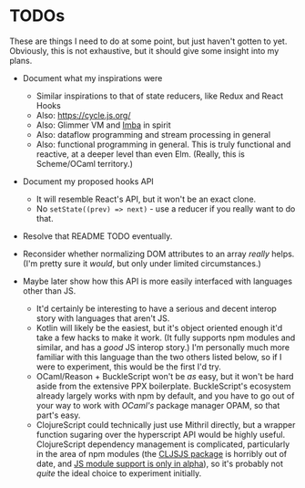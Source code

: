 # TODOs

These are things I need to do at some point, but just haven't gotten to yet. Obviously, this is not exhaustive, but it should give some insight into my plans.

- Document what my inspirations were
    - Similar inspirations to that of state reducers, like Redux and React Hooks
    - Also: https://cycle.js.org/
    - Also: Glimmer VM and [Imba](https://medium.freecodecamp.org/the-virtual-dom-is-slow-meet-the-memoized-dom-bb19f546cc52) in spirit
    - Also: dataflow programming and stream processing in general
    - Also: functional programming in general. This is truly functional and reactive, at a deeper level than even Elm. (Really, this is Scheme/OCaml territory.)

- Document my proposed hooks API
    - It will resemble React's API, but it won't be an exact clone.
    - No `setState((prev) => next)` - use a reducer if you really want to do that.

- Resolve that README TODO eventually.

- Reconsider whether normalizing DOM attributes to an array *really* helps. (I'm pretty sure it *would*, but only under limited circumstances.)

- Maybe later show how this API is more easily interfaced with languages other than JS.
    - It'd certainly be interesting to have a serious and decent interop story with languages that aren't JS.
    - Kotlin will likely be the easiest, but it's object oriented enough it'd take a few hacks to make it work. (It fully supports npm modules and similar, and has a *good* JS interop story.) I'm personally much more familiar with this language than the two others listed below, so if I were to experiment, this would be the first I'd try.
    - OCaml/Reason + BuckleScript won't be *as* easy, but it won't be hard aside from the extensive PPX boilerplate. BuckleScript's ecosystem already largely works with npm by default, and you have to go out of your way to work with *OCaml's* package manager OPAM, so that part's easy.
    - ClojureScript could technically just use Mithril directly, but a wrapper function sugaring over the hyperscript API would be highly useful. ClojureScript dependency management is complicated, particularly in the area of npm modules (the [CLJSJS package](https://clojars.org/cljsjs/mithril) is horribly out of date, and [JS module support is only in alpha](https://clojurescript.org/reference/javascript-module-support)), so it's probably not *quite* the ideal choice to experiment initially.
